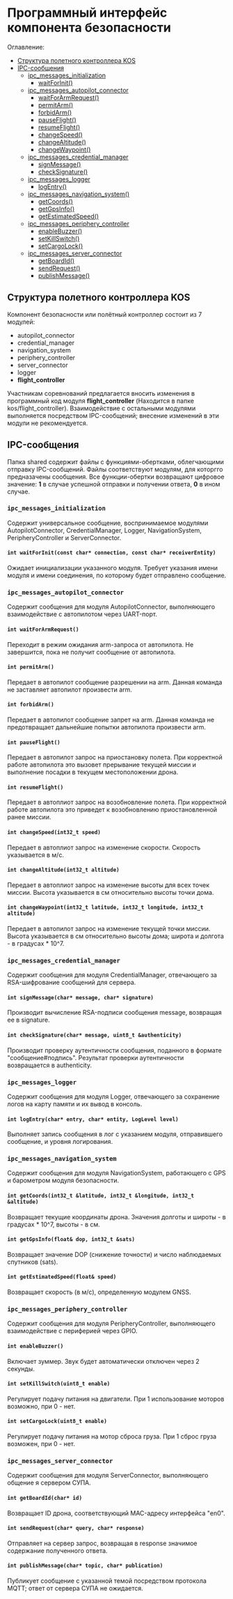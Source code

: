 # Программный интерфейс компонента безопасности

Оглавление:

- [Структура полетного контроллера KOS](#структура-полетного-контроллера-kos)
- [IPC-сообщения](#ipc-сообщения)
  - [ipc_messages_initialization](#ipc_messages_initialization)
    - [waitForInit()](#int-waitforinitconst-char-connection-const-char-receiverentity)
  - [ipc_messages_autopilot_connector](#ipc_messages_autopilot_connector)
    - [waitForArmRequest()](#int-waitforarmrequest)
    - [permitArm()](#int-permitarm)
    - [forbidArm()](#int-forbidarm)
    - [pauseFlight()](#int-pauseflight)
    - [resumeFlight()](#int-resumeflight)
    - [changeSpeed()](#int-changespeedint32_t-speed)
    - [changeAltitude()](#int-changealtitudeint32_t-altitude)
    - [changeWaypoint()](#int-changewaypointint32_t-latitude-int32_t-longitude-int32_t-altitude)
  - [ipc_messages_credential_manager](#ipc_messages_credential_manager)
    - [signMessage()](#int-signmessagechar-message-char-signature)
    - [checkSignature()](#int-checksignaturechar-message-uint8_t-authenticity)
  - [ipc_messages_logger](#ipc_messages_logger)
    - [logEntry()](#int-logentrychar-entry-char-entity-loglevel-level)
  - [ipc_messages_navigation_system()](#ipc_messages_navigation_system)
    - [getCoords()](#int-getcoordsint32_t-latitude-int32_t-longitude-int32_t-altitude)
    - [getGpsInfo()](#int-getgpsinfofloat-dop-int32_t-sats)
    - [getEstimatedSpeed()](#int-getestimatedspeedfloat-speed)
  - [ipc_messages_periphery_controller](#ipc_messages_periphery_controller)
    - [enableBuzzer()](#int-enablebuzzer)
    - [setKillSwitch()](#int-setkillswitchuint8_t-enable)
    - [setCargoLock()](#int-setcargolockuint8_t-enable)
  - [ipc_messages_server_connector](#ipc_messages_server_connector)
    - [getBoardId()](#int-getboardidchar-id)
    - [sendRequest()](#int-sendrequestchar-query-char-response)
    - [publishMessage()](#int-publishmessagechar-topicchar-publication)

## Структура полетного контроллера KOS

Компонент безопасности или полётный контроллер состоит из 7 модулей:

- autopilot_connector
- credential_manager
- navigation_system
- periphery_controller
- server_connector
- logger
- **flight_controller**

Участникам соревнований предлагается вносить изменения в программный код модуля **flight_controller** (Находится в папке kos/flight_controller). Взаимодействие с остальными модулями выполняется посредством IPC-сообщений; внесение изменений в эти модули не рекомендуется.

## IPC-сообщения

Папка shared содержит файлы с функциями-обертками, облегчающими отправку IPC-сообщений. Файлы соответствуют модулям, для которгго предназачены сообщения. Все функции-обертки возвращают цифровое значение: **1** в случае успешной отправки и получении ответа, **0**  в ином случае.

### `ipc_messages_initialization`

Содержит универсальное сообщение, воспринимаемое модулями AutopilotConnector, CredentialManager, Logger,
NavigationSystem, PeripheryController и ServerConnector.

#### `int waitForInit(const char* connection, const char* receiverEntity)`

Ожидает инициализации указанного модуля. Требует указания имени модуля и имени соединения, по которому будет отправлено сообщение.

### `ipc_messages_autopilot_connector`

Cодержит сообщения для модуля AutopilotConnector, выполняющего взаимодействие с автопилотом через UART-порт.

#### `int waitForArmRequest()`

Переходит в режим ожидания arm-запроса от автопилота. Не завершится, пока не получит сообщение от автопилота.

#### `int permitArm()`

Передает в автопилот сообщение разрешении на arm. Данная команда не заставляет автопилот произвести arm.

#### `int forbidArm()`

Передает в автопилот сообщение запрет на arm. Данная команда не предотвращает дальнейшие попытки автопилота произвести arm.

#### `int pauseFlight()`

Передает в автопилот запрос на приостановку полета. При корректной работе автопилота это вызовет прерывание текущей миссии и выполнение посадки в текущем местоположении дрона.

#### `int resumeFlight()`

Передает в автоплиот запрос на возобновление полета. При корректной работе автопилота это приведет к возобновлению приостановленной ранее миссии.

#### `int changeSpeed(int32_t speed)`

Передает в автоплиот запрос на изменение скорости. Скорость указывается в м/с.

#### `int changeAltitude(int32_t altitude)`

Передает в автоплиот запрос на изменение высоты для всех точек миссии. Высота указывается в см относительно высоты точки дома.

#### `int changeWaypoint(int32_t latitude, int32_t longitude, int32_t altitude)`

Передает в автопилот запрос на изменение текущей точки миссии. Высота указывается в см относительно высоты дома; широта и долгота - в градусах \* 10^7.

### `ipc_messages_credential_manager`

Содержит сообщения для модуля CredentialManager, отвечающего за RSA-шифрование сообщений для сервера.

#### `int signMessage(char* message, char* signature)`

Производит вычисление RSA-подписи сообщения message, возвращая ее в signature.

#### `int checkSignature(char* message, uint8_t &authenticity)`

Производит проверку аутентичности сообщения, поданного в формате "сообщение#подпись". Результат проверки аутентичности возвращается в authenticity.

### `ipc_messages_logger`

Содержит сообщения для модуля Logger, отвечающего за сохранение логов на карту памяти и их вывод в консоль.

#### `int logEntry(char* entry, char* entity, LogLevel level)`

Выполняет запись сообщения в лог с указанием модуля, отправившего сообщение, и уровня логирования.

### `ipc_messages_navigation_system`

Содержит сообщения для модуля NavigationSystem, работающего с GPS и барометром модуля безопасности.

#### `int getCoords(int32_t &latitude, int32_t &longitude, int32_t &altitude)`

Возвращает текущие координаты дрона. Значения долготы и широты - в градусах \* 10^7, высоты - в см.

#### `int getGpsInfo(float& dop, int32_t &sats)`

Возвращает значение DOP (снижение точности) и число наблюдаемых спутников (sats).

#### `int getEstimatedSpeed(float& speed)`

Возвращает скорость (в м/с), определенную модулем GNSS.

### `ipc_messages_periphery_controller`

Содержит сообщения для модуля PeripheryController, выполняющего взаимодействие с периферией через GPIO.

#### `int enableBuzzer()`

Включает зуммер. Звук будет автоматически отключен через 2 секунды.

#### `int setKillSwitch(uint8_t enable)`

Регулирует подачу питания на двигатели. При 1 использование моторов возможно, при 0 - нет.

#### `int setCargoLock(uint8_t enable)`

Регулирует подачу питания на мотор сброса груза. При 1 сброс груза возможен, при 0 - нет.

### `ipc_messages_server_connector`

Содержит сообщения для модуля ServerConnector, выполняющего общение я сервером СУПА.

#### `int getBoardId(char* id)`

Возвращает ID дрона, соответствующий MAC-адресу интерфейса "en0".

#### `int sendRequest(char* query, char* response)`

Отправляет на сервер запрос, возвращая в response значимое содержание полученного ответа.

#### `int publishMessage(char* topic, char* publication)`

Публикует сообщение с указанной темой посредством протокола MQTT; ответ от сервера СУПА не ожидается.